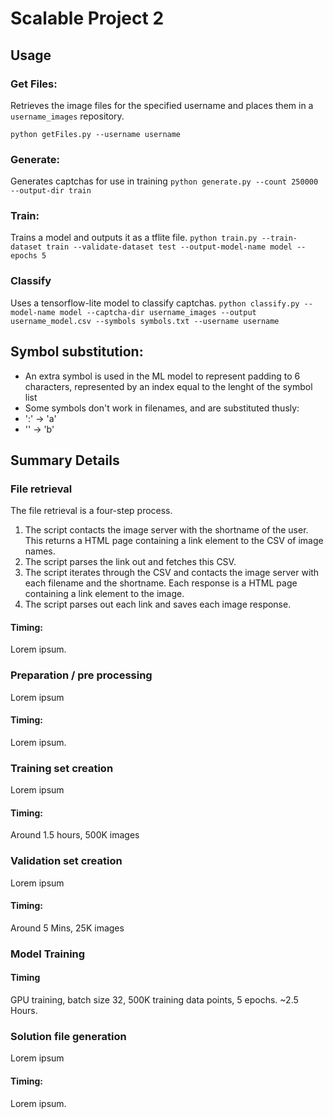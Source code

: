 # Scalable Project 2
## Usage

### Get Files:
Retrieves the image files for the specified username and places them in a `username_images` repository.

`python getFiles.py --username username`

### Generate:
Generates captchas for use in training
`python generate.py --count 250000 --output-dir train`



### Train: 
Trains a model and outputs it as a tflite file.
`python train.py --train-dataset train --validate-dataset test --output-model-name model --epochs 5`



### Classify
Uses a tensorflow-lite model to classify captchas. 
`python classify.py --model-name model --captcha-dir username_images --output username_model.csv --symbols symbols.txt --username username`


## Symbol substitution:
- An extra symbol is used in the ML model to represent padding to 6 characters, represented by an index equal to the lenght of the symbol list
- Some symbols don't work in filenames, and are substituted thusly:
- ':' -> 'a'
- '\' -> 'b'

## Summary Details
### File retrieval
The file retrieval is a four-step process. 
1. The script contacts the image server with the shortname of the user. This returns a HTML page containing a link element to the CSV of image names. 
2. The script parses the link out and fetches this CSV. 
3. The script iterates through the CSV and contacts the image server with each filename and the shortname. Each response is a HTML page containing a link element to the image. 
4. The script parses out each link and saves each image response. 

#### Timing:
Lorem ipsum.

### Preparation / pre processing
Lorem ipsum
#### Timing:
Lorem ipsum.

### Training set creation
Lorem ipsum
#### Timing:
Around 1.5 hours, 500K images

### Validation set creation
Lorem ipsum
#### Timing:
Around 5 Mins, 25K images

### Model Training

#### Timing
GPU training, batch size 32, 500K training data points, 5 epochs. ~2.5 Hours. 

### Solution file generation
Lorem ipsum
#### Timing:
Lorem ipsum.